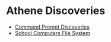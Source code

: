 <link rel="stylesheet" href="/athene/static/styles/standard.css">
<link rel="shortcut icon" type="image/x-icon" href="/athene/favicon.ico">


# Athene Discoveries

- [Command Prompt Discoveries](CommandPromptDiscoveries.md)
- [School Computers File System](SchoolComputersFileSystem.md)

